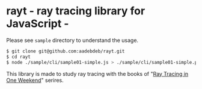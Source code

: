 # rayt - ray tracing library for JavaScript -

Please see `sample` directory to understand the usage.

```bash
$ git clone git@github.com:aadebdeb/rayt.git
$ cd rayt
$ node ./sample/cli/sample01-simple.js > ./sample/cli/sample01-simple.ppm
```

This library is made to study ray tracing with the books of "[Ray Tracing in One Weekend](https://www.amazon.com/Ray-Tracing-Weekend-Minibooks-Book-ebook/dp/B01B5AODD8)" serires.
